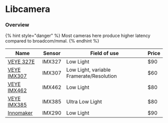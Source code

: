 # Libcamera

### Overview

{% hint style="danger" %}
Most cameras here produce higher latency compared to broadcom/mmal.
{% endhint %}

| Name                                                                    | Sensor | Field of use    | Price |
| ----------------------------------------------------------------------- | ------ | --------------- | ----- |
| [VEYE 327E](http://www.veye.cc/en/product/veye-mipi-327e/)                   | IMX327 | Low Light       | $90   |
| [VEYE IMX307](http://www.veye.cc/en/product/cs-mipi-imx307/)                   | IMX307 | Low Light, variable Framerate/Resolution       | $60   |
| [VEYE IMX462](http://www.veye.cc/en/product/veye-mipi-imx462/)                   | IMX462 | Low Light       | $80   |
| [VEYE IMX385](http://www.veye.cc/en/product/veye-mipi-imx385/)                   | IMX385 | Ultra Low Light       | $80   |
| [Innomaker](https://www.inno-maker.com/product/mipi-cam-290/)           | IMX290 | Low Light       | $90   |
